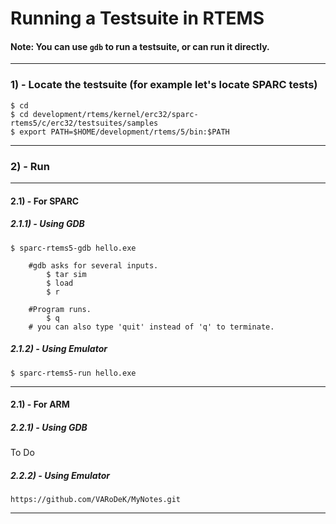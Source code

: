 # Running a Testsuite in RTEMS

#### Note: You can use `gdb` to run a testsuite, or can run it directly.

---

### 1) - Locate the testsuite (for example let's locate SPARC tests)
~~~~
$ cd
$ cd development/rtems/kernel/erc32/sparc-rtems5/c/erc32/testsuites/samples
$ export PATH=$HOME/development/rtems/5/bin:$PATH 
~~~~

---

### 2) - Run

---

#### 2.1) - For SPARC
##### 2.1.1) - Using GDB
~~~~
$ sparc-rtems5-gdb hello.exe
~~~~
~~~~
	#gdb asks for several inputs. 
		$ tar sim
		$ load
		$ r

	#Program runs.
		$ q
	# you can also type 'quit' instead of 'q' to terminate.
~~~~

##### 2.1.2) - Using Emulator
~~~~
$ sparc-rtems5-run hello.exe
~~~~
---

#### 2.1) - For ARM
##### 2.2.1) - Using GDB
To Do
##### 2.2.2) - Using Emulator
~~~
https://github.com/VARoDeK/MyNotes.git
~~~

---
